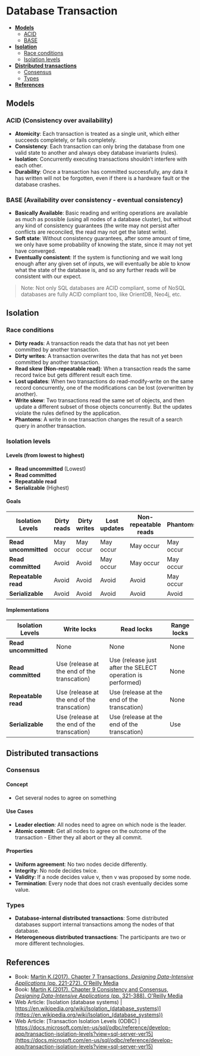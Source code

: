 # Database Transaction

- [**Models**](#models)
   - [ACID](#acid)
   - [BASE](#base-eventual-consistency)
- [**Isolation**](#isolation)
   - [Race conditions](#race-conditions)
   - [Isolation levels](#isolation-levels)
- [**Distributed transactions**](#distributed-transactions)
   - [Consensus](#consensus)
   - [Types](#types)
- [**References**](#references)

## Models
### ACID (Consistency over availability)
- **Atomicity**: Each transaction is treated as a single unit, which either succeeds completely, or fails completely.
- **Consistency**: Each transaction can only bring the database from one valid state to another and always obey database invariants (rules).
- **Isolation**: Concurrently executing transactions shouldn’t interfere with each other.
- **Durability**: Once a transaction has committed successfully, any data it has written will not be forgotten, even if there is a hardware fault or the database crashes.

### BASE (Availability over consistency - eventual consistency)
- **Basically Available**: Basic reading and writing operations are available as much as possible (using all nodes of a database cluster), but without any kind of consistency guarantees (the write may not persist after conflicts are reconciled, the read may not get the latest write).
- **Soft state**: Without consistency guarantees, after some amount of time, we only have some probability of knowing the state, since it may not yet have converged.
- **Eventually consistent**: If the system is functioning and we wait long enough after any given set of inputs, we will eventually be able to know what the state of the database is, and so any further reads will be consistent with our expect.

> Note: Not only SQL databases are ACID compliant, some of NoSQL databases are fully ACID compliant too, like OrientDB, Neo4j, etc.

## Isolation
### Race conditions
- **Dirty reads**: A transaction reads the data that has not yet been committed by another transaction.
- **Dirty writes**: A transaction overwrites the data that has not yet been committed by another transaction.
- **Read skew (Non-repeatable read)**: When a transaction reads the same record twice but gets different result each time.
- **Lost updates**: When two transactions do read-modify-write on the same record concurrently, one of the modifications can be lost (overwritten by another).
- **Write skew**: Two transactions read the same set of objects, and then update a different subset of those objects concurrently. But the updates violate the rules defined by the application.
- **Phantoms**: A write in one transaction changes the result of a search query in another transaction.

### Isolation levels
#### Levels (from lowest to highest)
- **Read uncommitted** (Lowest)
- **Read committed**
- **Repeatable read**
- **Serializable** (Highest)

#### Goals
| Isolation Levels | Dirty reads | Dirty writes | Lost updates |	Non-repeatable reads | Phantoms |
|----|----|----|----|----|----|
| **Read uncommitted** | May occur | May occur | May occur | May occur | May occur |
| **Read committed** | Avoid | Avoid | May occur | May occur | May occur |
| **Repeatable read** | Avoid | Avoid | Avoid | Avoid | May occur |
| **Serializable** | Avoid | Avoid | Avoid | Avoid | Avoid |

#### Implementations
| Isolation Levels | Write locks | Read locks | Range locks |
|----|----|----|----|
| **Read uncommitted** | None | None | None | 
| **Read committed** | Use (release at the end of the transcation) | Use (release just after the SELECT operation is performed) | None |
| **Repeatable read** | Use (release at the end of the transcation) | Use (release at the end of the transcation) | None |
| **Serializable** | Use (release at the end of the transcation) | Use (release at the end of the transcation) | Use |

## Distributed transactions
### Consensus
#### Concept
- Get several nodes to agree on something

#### Use Cases
- **Leader election**: All nodes need to agree on which node is the leader.
- **Atomic commit**: Get all nodes to agree on the outcome of the transaction - Either they all abort or they all commit.

#### Properties
- **Uniform agreement**: No two nodes decide differently.
- **Integrity**: No node decides twice.
- **Validity**: If a node decides value v, then v was proposed by some node.
- **Termination**: Every node that does not crash eventually decides some value.

### Types
- **Database-internal distributed transactions**: Some distributed databases support internal transactions among the nodes of that database.
- **Heterogeneous distributed transactions**: The participants are two or more different technologies.

## References
- Book: [Martin K.(2017). Chapter 7 Transactions, *Designing Data-Intensive Applications* (pp. 221-272). O'Reilly Media](https://www.oreilly.com/library/view/designing-data-intensive-applications/9781491903063/)
- Book: [Martin K.(2017). Chapter 9 Consistency and Consensus, *Designing Data-Intensive Applications* (pp. 321-388). O'Reilly Media](https://www.oreilly.com/library/view/designing-data-intensive-applications/9781491903063/)
- Web Article: [Isolation (database systems) | https://en.wikipedia.org/wiki/Isolation_(database_systems)](https://en.wikipedia.org/wiki/Isolation_(database_systems))
- Web Article: [Transaction Isolation Levels (ODBC) | https://docs.microsoft.com/en-us/sql/odbc/reference/develop-app/transaction-isolation-levels?view=sql-server-ver15](https://docs.microsoft.com/en-us/sql/odbc/reference/develop-app/transaction-isolation-levels?view=sql-server-ver15)
